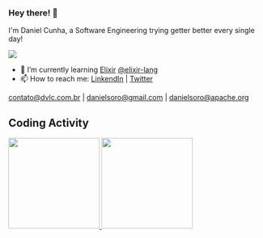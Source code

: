 ### Hey there! 👋
I'm Daniel Cunha, a Software Engineering trying getter better every single day!


![](https://komarev.com/ghpvc/?username=danielsoro&color=blueviolet)

- 🌱 I’m currently learning [Elixir](https://elixir-lang.org/) [@elixir-lang](https://www.github.com/elixir-lang)
-  📫 How to reach me: [LinkendIn](https://www.linkedin.com/in/danielvlcunha/) | [Twitter](http://www.twitter.com/danielvlcunha)


contato@dvlc.com.br | danielsoro@gmail.com | danielsoro@apache.org


## Coding Activity

<div>
  <a href="https://github.com/danielsoro">
  <img height="180em" src="https://github-readme-stats.vercel.app/api?username=danielsoro&show_icons=true&theme=dracula&include_all_commits=true&count_private=true"/>
  <img height="180em" src="https://github-readme-stats.vercel.app/api/top-langs/?username=danielsoro&layout=compact&langs_count=16&theme=dracula"/>
<div>
<!--
**danielsoro/danielsoro** is a ✨ _special_ ✨ repository because its `README.md` (this file) appears on your GitHub profile.

Here are some ideas to get you started:


- 🌱 I’m currently learning ...
- 👯 I’m looking to collaborate on ...
- 🤔 I’m looking for help with ...
- 💬 Ask me about ...
- 📫 How to reach me: ...
- 😄 Pronouns: ...
- ⚡ Fun fact: ...
-->
